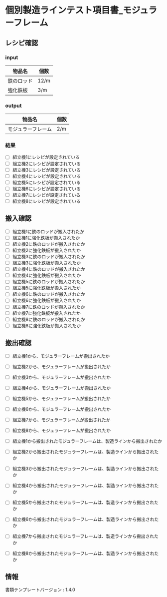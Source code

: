 # 個別製造ラインテスト項目書_モジュラーフレーム

## レシピ確認
### input
|物品名|個数|
|---|---|
|鉄のロッド|12/m|
|強化鉄板|3/m|

### output
|物品名|個数|
|---|---|
|モジュラーフレーム|2/m|


### 結果
- [ ] 組立機1にレシピが設定されている
- [ ] 組立機2にレシピが設定されている
- [ ] 組立機3にレシピが設定されている
- [ ] 組立機4にレシピが設定されている
- [ ] 組立機5にレシピが設定されている
- [ ] 組立機6にレシピが設定されている
- [ ] 組立機7にレシピが設定されている
- [ ] 組立機8にレシピが設定されている

## 搬入確認
- [ ] 組立機1に鉄のロッドが搬入されたか
- [ ] 組立機1に強化鉄板が搬入されたか
- [ ] 組立機2に鉄のロッドが搬入されたか
- [ ] 組立機2に強化鉄板が搬入されたか
- [ ] 組立機3に鉄のロッドが搬入されたか
- [ ] 組立機3に強化鉄板が搬入されたか
- [ ] 組立機4に鉄のロッドが搬入されたか
- [ ] 組立機4に強化鉄板が搬入されたか
- [ ] 組立機5に鉄のロッドが搬入されたか
- [ ] 組立機5に強化鉄板が搬入されたか
- [ ] 組立機6に鉄のロッドが搬入されたか
- [ ] 組立機6に強化鉄板が搬入されたか
- [ ] 組立機7に鉄のロッドが搬入されたか
- [ ] 組立機7に強化鉄板が搬入されたか
- [ ] 組立機8に鉄のロッドが搬入されたか
- [ ] 組立機8に強化鉄板が搬入されたか

## 搬出確認
- [ ] 組立機1から、モジュラーフレームが搬出されたか
- [ ] 組立機2から、モジュラーフレームが搬出されたか
- [ ] 組立機3から、モジュラーフレームが搬出されたか
- [ ] 組立機4から、モジュラーフレームが搬出されたか
- [ ] 組立機5から、モジュラーフレームが搬出されたか
- [ ] 組立機6から、モジュラーフレームが搬出されたか
- [ ] 組立機7から、モジュラーフレームが搬出されたか
- [ ] 組立機8から、モジュラーフレームが搬出されたか
- [ ] 組立機1から搬出されたモジュラーフレームは、製造ラインから搬出されたか
- [ ] 組立機2から搬出されたモジュラーフレームは、製造ラインから搬出されたか
- [ ] 組立機3から搬出されたモジュラーフレームは、製造ラインから搬出されたか
- [ ] 組立機4から搬出されたモジュラーフレームは、製造ラインから搬出されたか
- [ ] 組立機5から搬出されたモジュラーフレームは、製造ラインから搬出されたか
- [ ] 組立機6から搬出されたモジュラーフレームは、製造ラインから搬出されたか
- [ ] 組立機7から搬出されたモジュラーフレームは、製造ラインから搬出されたか
- [ ] 組立機8から搬出されたモジュラーフレームは、製造ラインから搬出されたか


## 情報
書類テンプレートバージョン : 1.4.0
